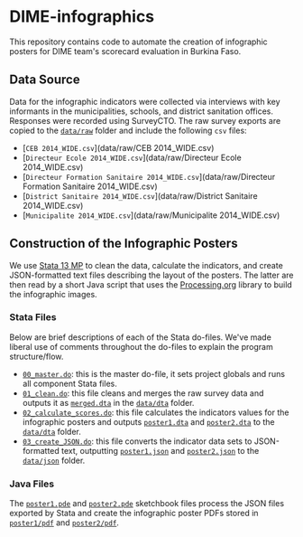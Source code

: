 # DIME-infographics
This repository contains code to automate the creation of infographic posters for DIME team's scorecard evaluation in Burkina Faso.

## Data Source
Data for the infographic indicators were collected via interviews with key informants in the municipalities, schools, and district sanitation offices. Responses were recorded using SurveyCTO. The raw survey exports are copied to the [`data/raw`](data/raw) folder and include the following `csv` files:

 - [`CEB 2014_WIDE.csv`](data/raw/CEB 2014_WIDE.csv)
 - [`Directeur Ecole 2014_WIDE.csv`](data/raw/Directeur Ecole 2014_WIDE.csv)
 - [`Directeur Formation Sanitaire 2014_WIDE.csv`](data/raw/Directeur Formation Sanitaire 2014_WIDE.csv)
 - [`District Sanitaire 2014_WIDE.csv`](data/raw/District Sanitaire 2014_WIDE.csv)
 - [`Municipalite 2014_WIDE.csv`](data/raw/Municipalite 2014_WIDE.csv)
 
## Construction of the Infographic Posters
We use [Stata 13 MP](http://www.stata.com/) to clean the data, calculate the indicators, and create JSON-formatted text files describing the layout of the posters. The latter are then read by a short Java script that uses the [Processing.org](https://processing.org/) library to build the infographic images.

### Stata Files
Below are brief descriptions of each of the Stata do-files. We've made liberal use of comments throughout the do-files to explain the program structure/flow.

 - [`00_master.do`](00_master.do): this is the master do-file, it sets project globals and runs all component Stata files.
 - [`01_clean.do`](01_clean.do): this file cleans and merges the raw survey data and outputs it as [`merged.dta`](data/dta/merged.dta) in the [`data/dta`](data/dta) folder.
 - [`02_calculate_scores.do`](02_calculate_scores.do): this file calculates the indicators values for the infographic posters and outputs [`poster1.dta`](data/dta/poster1.dta) and [`poster2.dta`](data/dta/poster2.dta) to the [`data/dta`](data/dta) folder.
 - [`03_create_JSON.do`](03_create_JSON.do): this file converts the indicator data sets to JSON-formatted text, outputting [`poster1.json`](data/json/poster1.json) and [`poster2.json`](data/json/poster2.json) to the [`data/json`](data/json) folder.

### Java Files
The [`poster1.pde`](poster1/poster1.pde) and [`poster2.pde`](poster2/poster2.pde) sketchbook files process the JSON files exported by Stata and create the infographic poster PDFs stored in [`poster1/pdf`](poster1/pdf) and [`poster2/pdf`](poster2/pdf).